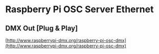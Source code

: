 # Raspberry Pi OSC Server Ethernet #
## DMX Out [Plug & Play] ##

[http://www.raspberrypi-dmx.org/raspberry-pi-osc-dmx](http://www.raspberrypi-dmx.org/raspberry-pi-osc-dmx)